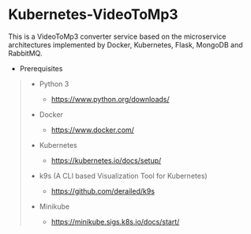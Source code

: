 # Kubernetes-VideoToMp3
This is a VideoToMp3 converter service based on the microservice architectures implemented by Docker, Kubernetes, Flask, MongoDB and RabbitMQ.

* Prerequisites
>
> * Python 3
> 
>   - https://www.python.org/downloads/
> 
> * Docker
> 
>   - https://www.docker.com/
> 
> * Kubernetes
> 
>   - https://kubernetes.io/docs/setup/
> 
> * k9s (A CLI based Visualization Tool for Kubernetes)
> 
>   - https://github.com/derailed/k9s
> 
> * Minikube
> 
>   - https://minikube.sigs.k8s.io/docs/start/

